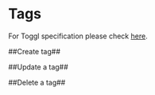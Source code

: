 Tags
====================

For Toggl specification please check [here](https://github.com/toggl/toggl_api_docs/blob/master/chapters/tags.md).

##Create tag##

##Update a tag##

##Delete a tag##
